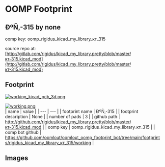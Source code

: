 # OOMP Footprint  
## ÐºÑ‚-315  by none  
  
oomp key: oomp_rigidus_kicad_my_library_кт_315  
  
source repo at: [http://gitlab.com/rigidus/kicad_my_library.pretty/blob/master/кт-315.kicad_mod](http://gitlab.com/rigidus/kicad_my_library.pretty/blob/master/кт-315.kicad_mod)  
## Footprint  
  
[![working_kicad_pcb_3d.png](working_kicad_pcb_3d_600.png)](working_kicad_pcb_3d.png)  
  
[![working.png](working_600.png)](working.png)  
| name | value | 
| --- | --- | 
| footprint name | ÐºÑ‚-315 | 
| footprint description | None | 
| number of pads | 3 | 
| github path | http://github.com/rigidus/kicad_my_library.pretty/blob/master/кт-315.kicad_mod | 
| oomp key | oomp_rigidus_kicad_my_library_кт_315 | 
| oomp bot github | https://github.com/oomlout/oomlout_oomp_footprint_bot/tree/main/footprints/rigidus_kicad_my_library_кт_315/working | 
## Images  

